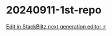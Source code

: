 # 20240911-1st-repo

[Edit in StackBlitz next generation editor ⚡️](https://stackblitz.com/~/github.com/1chiutszshun/20240911-1st-repo)